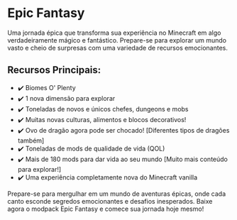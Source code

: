
# Epic Fantasy

Uma jornada épica que transforma sua experiência no Minecraft em algo verdadeiramente mágico e fantástico. Prepare-se para explorar um mundo vasto e cheio de surpresas com uma variedade de recursos emocionantes.

## Recursos Principais:

- ✔️ Biomes O' Plenty
- ✔️ 1 nova dimensão para explorar
- ✔️ Toneladas de novos e únicos chefes, dungeons e mobs
- ✔️ Muitas novas culturas, alimentos e blocos decorativos!
- ✔️ Ovo de dragão agora pode ser chocado! [Diferentes tipos de dragões também]
- ✔️ Toneladas de mods de qualidade de vida (QOL)
- ✔️ Mais de 180 mods para dar vida ao seu mundo [Muito mais conteúdo para explorar!]
- ✔️ Uma experiência completamente nova do Minecraft vanilla

Prepare-se para mergulhar em um mundo de aventuras épicas, onde cada canto esconde segredos emocionantes e desafios inesperados. Baixe agora o modpack Epic Fantasy e comece sua jornada hoje mesmo!



